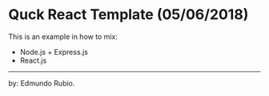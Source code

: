 # Quck React Template (05/06/2018)

This is an example in how to mix:

- Node.js + Express.js
- React.js


---------------------------------------
by: Edmundo Rubio.
